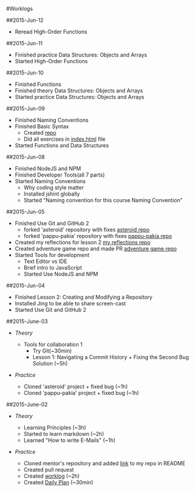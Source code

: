 #Worklogs


##2015-Jun-12

* Reread High-Order Functions

##2015-Jun-11

* Finished practice Data Structures: Objects and Arrays
* Started High-Order Functions

##2015-Jun-10

* Finished Functions
* Finished theory Data Structures: Objects and Arrays
* Started practice Data Structures: Objects and Arrays

##2015-Jun-09

* Finished Naming Conventions
* Finished Basic Syntax
	* Created [repo](https://github.com/drwebmaker/eloquent-samples)
	* Did all exercises in [index.html](http://drwebmaker.github.io/eloquent-samples/) file
* Started Functions and Data Structures

##2015-Jun-08

* Finished NodeJS and NPM
* Finished Developer Tools(all 7 parts)
* Started Naming Conventions
	* Why coding style matter
	* Installed jshint globally
	* Started "Naming convention for this course Naming Convention"

##2015-Jun-05

* Finished Use Git and GitHub 2
	*  forked 'asteroid' repository with fixes [asteroid repo](https://github.com/drwebmaker/asteroids)
	*  forked 'pappu-pakia' repository with fixes [pappu-pakia repo](https://github.com/drwebmaker/pappu-pakia)
* Created my reflections for lesson 2 [my reflections repo](https://github.com/drwebmaker/reflections)
* Created adventure game repo and made PR [adventure game repo](https://github.com/drwebmaker/create-your-own-adventure)
* Started Tools for development
	* Text Editor vs IDE
	* Brief intro to JavaScript
	* Started Use NodeJS and NPM

##2015-Jun-04

* Finished Lesson 2: Creating and Modifying a Repository
* Installed Jing to be able to share screen-cast
* Started Use Git and GitHub 2

##2015-June-03

* *Theory*

	* Tools for collaboration 1
		* Try Git(~30min) 
		* Lesson 1: Navigating a Commit History + Fixing the Second Bug Solution (~5h)
	
* *Practice*

	* Cloned 'asteroid' project + fixed bug (~1h)
	* Cloned 'pappu-pakia' project + fixed bug (~1h)

##2015-June-02

* *Theory*

	* Learning Principles (~3h)
	* Started to learn markdown (~2h)
	* Learned "How to write E-Mails" (~1h)

* *Practice*

	* Cloned mentor's repository and added [link](https://github.com/drwebmaker/js-eng-status) to my repo in README
	* Created pull request
	* Created [worklog](https://github.com/drwebmaker/js-eng-status/edit/master/report/worklogs.md) (~2h)
	* Created [Daily Plan](https://github.com/drwebmaker/js-eng-status/blob/master/report/daily-plans.md) (~30min)

